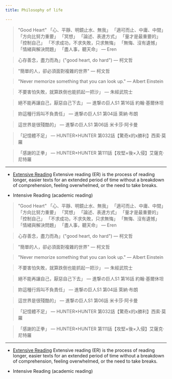 ```yaml
---
title: Philosophy of life

---
```


> "Good Heart"
> 「心、平靜、明鏡止水、無我」
> 「適可而止、中庸、中間」
> 「方向比努力重要」
> 「冥想」
> 「論述、表達方式」
> 「量才是最重要的」
> 「控制自己」
> 「不求成功，不求失敗，只求無悔」
> 「無悔、沒有遺憾」
> 「情緒與解決問題」
> 「盡人事，聽天命」
― Eren

> 心存善念，盡力而為」("good heart, do hard")
― 柯文哲

> "簡單的人，卻必須面對複雜的世界"
― 柯文哲

> "Never memorize something that you can look up."
― Albert Einstein

> 不要害怕失敗，就算跌倒也能抓起一把沙」
― 朱經武院士

> 絕不能再讓自己，厭惡自己下去」
> ― 進撃の巨人S1 第16話 約翰·基爾休坦

> 妳這種行爲叫不負責任」
> ― 進撃の巨人S1 第04話 萊納·布朗

> 這世界是很殘酷的」
> ― 進撃の巨人S1 第06話 米卡莎·阿卡曼

> 「記憶體不足」
> ― HUNTER×HUNTER 第032話【驚奇x的x勝利】西索·莫羅

> 「感謝的正拳」
> ― HUNTER×HUNTER 第111話【攻堅×後×入侵】艾薩克·尼特羅

---

* [Extensive Reading](https://en.wikipedia.org/wiki/Extensive_reading)
Extensive reading (ER) is the process of reading longer, easier texts for an extended period of time without a breakdown of comprehension, feeling overwhelmed, or the need to take breaks.

* Intensive Reading (academic reading)
> "Good Heart"
> 「心、平靜、明鏡止水、無我」
> 「適可而止、中庸、中間」
> 「方向比努力重要」
> 「冥想」
> 「論述、表達方式」
> 「量才是最重要的」
> 「控制自己」
> 「不求成功，不求失敗，只求無悔」
> 「無悔、沒有遺憾」
> 「情緒與解決問題」
> 「盡人事，聽天命」
― Eren

> 心存善念，盡力而為」("good heart, do hard")
― 柯文哲

> "簡單的人，卻必須面對複雜的世界"
― 柯文哲

> "Never memorize something that you can look up."
― Albert Einstein

> 不要害怕失敗，就算跌倒也能抓起一把沙」
― 朱經武院士

> 絕不能再讓自己，厭惡自己下去」
> ― 進撃の巨人S1 第16話 約翰·基爾休坦

> 妳這種行爲叫不負責任」
> ― 進撃の巨人S1 第04話 萊納·布朗

> 這世界是很殘酷的」
> ― 進撃の巨人S1 第06話 米卡莎·阿卡曼

> 「記憶體不足」
> ― HUNTER×HUNTER 第032話【驚奇x的x勝利】西索·莫羅

> 「感謝的正拳」
> ― HUNTER×HUNTER 第111話【攻堅×後×入侵】艾薩克·尼特羅

---

* [Extensive Reading](https://en.wikipedia.org/wiki/Extensive_reading)
Extensive reading (ER) is the process of reading longer, easier texts for an extended period of time without a breakdown of comprehension, feeling overwhelmed, or the need to take breaks.

* Intensive Reading (academic reading)

